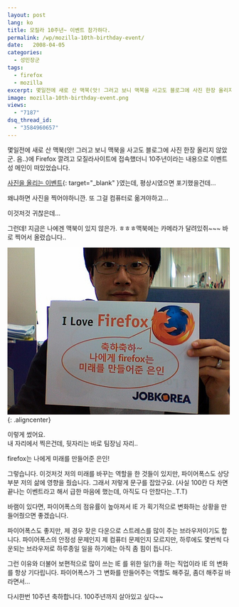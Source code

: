 ```yaml
---
layout: post
lang: ko
title: 모질라 10주년~ 이벤트 참가하다.
permalink: /wp/mozilla-10th-birthday-event/
date:   2008-04-05
categories:
  - 성민장군
tags:
  - firefox
  - mozilla
excerpt: 몇일전에 새로 산 맥북(앗! 그러고 보니 맥북을 사고도 블로그에 사진 한장 올리지 않았군. 음..)에 Firefox 깔려고 모질라사이트에 접속했더니 10주년이라는 내용으로 이벤트성 메인이 떠있었습니다. 사진을 올리는 이벤트였는데, 평상시였으면 포기했을건데… 왜냐하면 사진을 찍어야하니깐. 또 그걸 컴퓨터로 옮겨야하고… 이것저것 귀찮은데… 그런데! 지금은 나에겐 맥북이 있지 않은가. ㅎㅎㅎ맥북에는 카메라가 달려있쥐~~~ 바로 찍어서 올렸습니다. [...]
image: mozilla-10th-birthday-event.png
views:
  - "7187"
dsq_thread_id:
  - "3584960657"
---
```

몇일전에 새로 산 맥북(앗! 그러고 보니 맥북을 사고도 블로그에 사진 한장 올리지 않았군. 음..)에 Firefox 깔려고 모질라사이트에 접속했더니 10주년이라는 내용으로 이벤트성 메인이 떠있었습니다.

[사진을 올리는 이벤트](http://www.mozilla.or.kr/ko/10th/){: target="_blank" }였는데, 평상시였으면 포기했을건데...

왜냐하면 사진을 찍어야하니깐. 또 그걸 컴퓨터로 옮겨야하고...
  
이것저것 귀찮은데...

그런데! 지금은 나에겐 맥북이 있지 않은가. ㅎㅎㅎ맥북에는 카메라가 달려있쥐~~~ 바로 찍어서 올렸습니다..

![firefox 10주년 이벤트에 참여하는 성민장군](/assets/img/2008/2378651739_5f2ec90057.jpg){: .aligncenter}

이렇게 썼어요.  
내 자리에서 찍은건데, 뒷자리는 바로 팀장님 자리..

firefox는 나에게 미래를 만들어준 은인!
  
그렇습니다. 이것저것 저의 미래를 바꾸는 역할을 한 것들이 있지만, 파이어폭스도 상당부분 저의 삶에 영향을 줬습니다. 그래서 저렇게 문구를 잡았구요. (사실 100칸 다 차면 끝나는 이벤트라고 해서 급한 마음에 했는데, 아직도 다 안찼다는..T.T)

바램이 있다면, 파이어폭스의 점유률이 높아져서 IE 가 획기적으로 변화하는 상황을 만들어줬으면 좋겠습니다.

파이어폭스도 좋지만, 제 경우 잦은 다운으로 스트레스를 많이 주는 브라우저이기도 합니다. 파이어폭스의 안정성 문제인지 제 컴퓨터 문제인지 모르지만, 하루에도 몇번씩 다운되는 브라우저로 하루종일 일을 하기에는 아직 좀 힘이 듭니다.

그런 이유와 더불어 보편적으로 많이 쓰는 IE 를 위한 일(?)을 하는 직업이라 IE 의 변화를 항상 기다립니다. 파이어폭스가 그 변화를 만들어주는 역할도 해주길, 좀더 해주길 바라면서...

다시한번 10주년 축하합니다. 100주년까지 살아있고 싶다~~